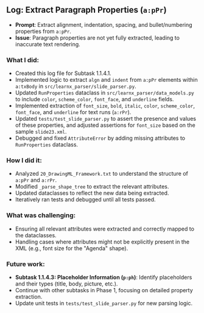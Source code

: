 ## Log: Extract Paragraph Properties (`a:pPr`)
- **Prompt**: Extract alignment, indentation, spacing, and bullet/numbering properties from `a:pPr`.
- **Issue**: Paragraph properties are not yet fully extracted, leading to inaccurate text rendering.

### What I did:
- Created this log file for Subtask 1.1.4.1.
- Implemented logic to extract `algn` and `indent` from `a:pPr` elements within `a:txBody` in `src/learnx_parser/slide_parser.py`.
- Updated `RunProperties` dataclass in `src/learnx_parser/data_models.py` to include `color`, `scheme_color`, `font_face`, and `underline` fields.
- Implemented extraction of `font_size`, `bold`, `italic`, `color`, `scheme_color`, `font_face`, and `underline` for text runs (`a:rPr`).
- Updated `tests/test_slide_parser.py` to assert the presence and values of these properties, and adjusted assertions for `font_size` based on the sample `slide23.xml`.
- Debugged and fixed `AttributeError` by adding missing attributes to `RunProperties` dataclass.

### How I did it:
- Analyzed `20_DrawingML_Framework.txt` to understand the structure of `a:pPr` and `a:rPr`.
- Modified `_parse_shape_tree` to extract the relevant attributes.
- Updated dataclasses to reflect the new data being extracted.
- Iteratively ran tests and debugged until all tests passed.

### What was challenging:
- Ensuring all relevant attributes were extracted and correctly mapped to the dataclasses.
- Handling cases where attributes might not be explicitly present in the XML (e.g., font size for the "Agenda" shape).

### Future work:
- **Subtask 1.1.4.3: Placeholder Information (`p:ph`)**: Identify placeholders and their types (title, body, picture, etc.).
- Continue with other subtasks in Phase 1, focusing on detailed property extraction.
- Update unit tests in `tests/test_slide_parser.py` for new parsing logic.
